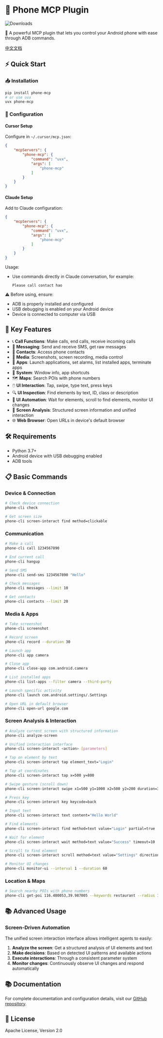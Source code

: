 # 📱 Phone MCP Plugin
![Downloads](https://pepy.tech/badge/your-package-name)

🌟 A powerful MCP plugin that lets you control your Android phone with ease through ADB commands.

[中文文档](README_zh.md)

## ⚡ Quick Start

### 📥 Installation
```bash
pip install phone-mcp
# or use uvx
uvx phone-mcp
```

### 🔧 Configuration

#### Cursor Setup
Configure in `~/.cursor/mcp.json`:
```json
{
    "mcpServers": {
        "phone-mcp": {
            "command": "uvx",
            "args": [
                "phone-mcp"
            ]
        }
    }
}
```

#### Claude Setup
Add to Claude configuration:
```json
{
    "mcpServers": {
        "phone-mcp": {
            "command": "uvx",
            "args": [
                "phone-mcp"
            ]
        }
    }
}
```

Usage:
- Use commands directly in Claude conversation, for example:
  ```
  Please call contact hao
  ```

⚠️ Before using, ensure:
- ADB is properly installed and configured
- USB debugging is enabled on your Android device
- Device is connected to computer via USB

## 🎯 Key Features

- 📞 **Call Functions**: Make calls, end calls, receive incoming calls
- 💬 **Messaging**: Send and receive SMS, get raw messages
- 👥 **Contacts**: Access phone contacts
- 📸 **Media**: Screenshots, screen recording, media control
- 📱 **Apps**: Launch applications, set alarms, list installed apps, terminate apps
- 🔧 **System**: Window info, app shortcuts
- 🗺️ **Maps**: Search POIs with phone numbers
- 🖱️ **UI Interaction**: Tap, swipe, type text, press keys
- 🔍 **UI Inspection**: Find elements by text, ID, class or description
- 🤖 **UI Automation**: Wait for elements, scroll to find elements, monitor UI changes
- 🧠 **Screen Analysis**: Structured screen information and unified interaction
- 🌐 **Web Browser**: Open URLs in device's default browser

## 🛠️ Requirements

- Python 3.7+
- Android device with USB debugging enabled
- ADB tools

## 📋 Basic Commands

### Device & Connection
```bash
# Check device connection
phone-cli check

# Get screen size
phone-cli screen-interact find method=clickable
```

### Communication
```bash
# Make a call
phone-cli call 1234567890

# End current call
phone-cli hangup

# Send SMS
phone-cli send-sms 1234567890 "Hello"

# Check messages
phone-cli messages --limit 10

# Get contacts
phone-cli contacts --limit 20
```

### Media & Apps
```bash
# Take screenshot
phone-cli screenshot

# Record screen
phone-cli record --duration 30

# Launch app
phone-cli app camera

# Close app
phone-cli close-app com.android.camera

# List installed apps
phone-cli list-apps --filter camera --third-party

# Launch specific activity
phone-cli launch com.android.settings/.Settings

# Open URL in default browser
phone-cli open-url google.com
```

### Screen Analysis & Interaction
```bash
# Analyze current screen with structured information
phone-cli analyze-screen

# Unified interaction interface
phone-cli screen-interact <action> [parameters]

# Tap on element by text
phone-cli screen-interact tap element_text="Login"

# Tap at coordinates
phone-cli screen-interact tap x=500 y=800

# Swipe gesture (scroll down)
phone-cli screen-interact swipe x1=500 y1=1000 x2=500 y2=200 duration=300

# Press key
phone-cli screen-interact key keycode=back

# Input text
phone-cli screen-interact text content="Hello World"

# Find elements
phone-cli screen-interact find method=text value="Login" partial=true

# Wait for element
phone-cli screen-interact wait method=text value="Success" timeout=10

# Scroll to find element
phone-cli screen-interact scroll method=text value="Settings" direction=down max_swipes=5

# Monitor UI changes
phone-cli monitor-ui --interval 1 --duration 60
```

### Location & Maps
```bash
# Search nearby POIs with phone numbers
phone-cli get-poi 116.480053,39.987005 --keywords restaurant --radius 1000
```

## 📚 Advanced Usage

### Screen-Driven Automation

The unified screen interaction interface allows intelligent agents to easily:

1. **Analyze the screen**: Get a structured analysis of UI elements and text
2. **Make decisions**: Based on detected UI patterns and available actions
3. **Execute interactions**: Through a consistent parameter system
4. **Monitor changes**: Continuously observe UI changes and respond automatically

## 📚 Documentation

For complete documentation and configuration details, visit our [GitHub repository](https://github.com/hao-cyber/phone-mcp).

## 📄 License

Apache License, Version 2.0